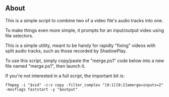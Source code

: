 ## About

This is a simple script to combine two of a video file's audio tracks into one.

To make things even more simple, it prompts for an input/output video using file selectors.

This is a simple utility, meant to be handy for rapidly "fixing" videos with split audio tracks, such as those recorded by ShadowPlay.

To use this script, simply copy/paste the "merge.ps1" code below into a new file named "merge.ps1", then launch it.

If you're not interested in a full script, the important bit is:

```ffmpeg -i "$vid" -c:v copy -filter_complex "[0:1][0:2]amerge=inputs=2" -movflags faststart -y "$output"```
